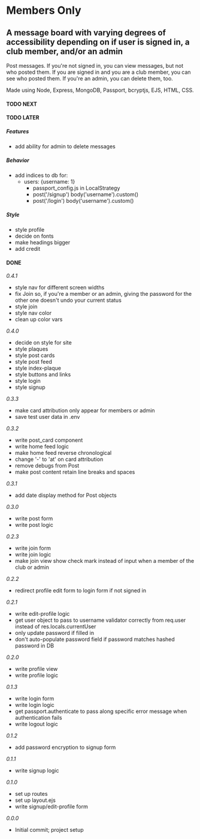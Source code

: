 # Members Only

## A message board with varying degrees of accessibility depending on if user is signed in, a club member, and/or an admin

Post messages. If you're not signed in, you can view messages, but not who posted them. If you are signed in and you are a club member, you can see who posted them. If you're an admin, you can delete them, too.

Made using Node, Express, MongoDB, Passport, bcryptjs, EJS, HTML, CSS.

#### TODO NEXT

#### TODO LATER

##### Features

- add ability for admin to delete messages

##### Behavior

- add indices to db for:
  - users: {username: 1}
    - passport_config.js in LocalStrategy
    - post('/signup') body('username').custom()
    - post('/login') body('username').custom()

##### Style

- style profile
- decide on fonts
- make headings bigger
- add credit

#### DONE

_0.4.1_

- style nav for different screen widths
- fix Join so, if you're a member or an admin, giving the password for the other one doesn't undo your current status
- style join
- style nav color
- clean up color vars

_0.4.0_

- decide on style for site
- style plaques
- style post cards
- style post feed
- style index-plaque
- style buttons and links
- style login
- style signup

_0.3.3_

- make card attribution only appear for members or admin
- save test user data in .env

_0.3.2_

- write post_card component
- write home feed logic
- make home feed reverse chronological
- change '-' to 'at' on card attribution
- remove debugs from Post
- make post content retain line breaks and spaces

_0.3.1_

- add date display method for Post objects

_0.3.0_

- write post form
- write post logic

_0.2.3_

- write join form
- write join logic
- make join view show check mark instead of input when a member of the club or admin

_0.2.2_

- redirect profile edit form to login form if not signed in

_0.2.1_

- write edit-profile logic
- get user object to pass to username validator correctly from req.user instead of res.locals.currentUser
- only update password if filled in
- don't auto-populate password field if password matches hashed password in DB

_0.2.0_

- write profile view
- write profile logic

_0.1.3_

- write login form
- write login logic
- get passport.authenticate to pass along specific error message when authentication fails
- write logout logic

_0.1.2_

- add password encryption to signup form

_0.1.1_

- write signup logic

_0.1.0_

- set up routes
- set up layout.ejs
- write signup/edit-profile form

_0.0.0_

- Initial commit; project setup
